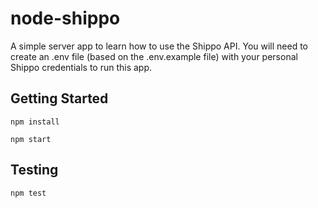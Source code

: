 # node-shippo

A simple server app to learn how to use the Shippo API.
You will need to create an .env file (based on the .env.example file) with your personal Shippo credentials to run this app.

## Getting Started

```
npm install
```

```
npm start
```


## Testing

```
npm test
```
